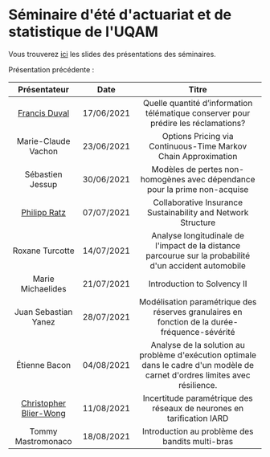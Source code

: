 # Séminaire d'été d'actuariat et de statistique de l'UQAM
Vous trouverez [ici](Slides/) les slides des présentations des séminaires.


Présentation précédente :

**Présentateur** | **Date** | **Titre**
:---: | :---: | :---:
[Francis Duval](https://github.com/francisduval) | 17/06/2021 | Quelle quantité d’information télématique conserver pour prédire les réclamations?
Marie-Claude Vachon | 23/06/2021 | Options Pricing via Continuous-Time Markov Chain Approximation
Sébastien Jessup | 30/06/2021 | Modèles de pertes non-homogènes avec dépendance pour la prime non-acquise
[Philipp Ratz](https://github.com/phi-ra/collaborative_insurance) | 07/07/2021 | Collaborative Insurance Sustainability and Network Structure
Roxane Turcotte | 14/07/2021 | Analyse longitudinale de l'impact de la distance parcourue sur la probabilité d'un accident automobile
Marie Michaelides | 21/07/2021 | Introduction to Solvency II
Juan Sebastian Yanez | 28/07/2021 | Modélisation paramétrique des réserves granulaires en fonction de la durée-fréquence-sévérité
Étienne Bacon | 04/08/2021 | Analyse de la solution au problème d'exécution optimale dans le cadre d'un modèle de carnet d'ordres limites avec résilience.
[Christopher Blier-Wong](https://github.com/chblw) | 11/08/2021 | Incertitude paramétrique des réseaux de neurones en tarification IARD
Tommy Mastromonaco | 18/08/2021 | Introduction au problème des bandits multi-bras
